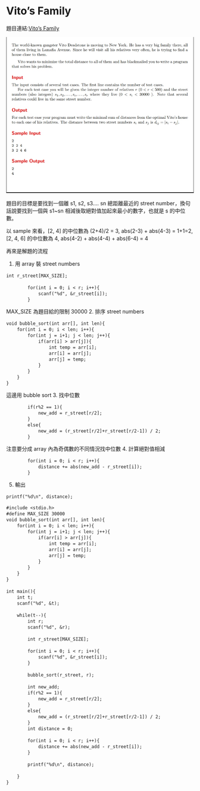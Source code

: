 # Vito’s Family

題目連結:[Vito’s Family](https://onlinejudge.org/index.php?option=com_onlinejudge&Itemid=8&page=show_problem&problem=982)

![2025-03-25 09-46-35](pic/1-1.jpg)

題目的目標是要找到一個離 s1, s2, s3.... sn 總距離最近的 street number，換句話說要找到一個與 s1~sn 相減後取絕對值加起來最小的數字，也就是 s 的中位數。

以 sample 來看，[2, 4] 的中位數為 (2+4)/2 = 3, abs(2-3) + abs(4-3) = 1+1=2,
[2, 4, 6] 的中位數為 4, abs(4-2) + abs(4-4) + abs(6-4) = 4

再來是解題的流程

1. 用 array 裝 street numbers

```
int r_street[MAX_SIZE];

        for(int i = 0; i < r; i++){
            scanf("%d", &r_street[i]);
        }
```
MAX_SIZE 為題目給的限制 30000
2. 排序 street numbers

```
void bubble_sort(int arr[], int len){
    for(int i = 0; i < len; i++){
        for(int j = i+1; j < len; j++){
            if(arr[i] > arr[j]){
                int temp = arr[i];
                arr[i] = arr[j];
                arr[j] = temp;
            }
        }
    }
}
```
這邊用 bubble sort
3. 找中位數
```
        if(r%2 == 1){
            new_add = r_street[r/2];
        }
        else{
            new_add = (r_street[r/2]+r_street[r/2-1]) / 2;
        }
```
注意要分成 array 內為奇偶數的不同情況找中位數
4. 計算絕對值相減
```
        for(int i = 0; i < r; i++){
            distance += abs(new_add - r_street[i]);
        }
```
5. 輸出
```
printf("%d\n", distance);
```

```
#include <stdio.h>
#define MAX_SIZE 30000
void bubble_sort(int arr[], int len){
    for(int i = 0; i < len; i++){
        for(int j = i+1; j < len; j++){
            if(arr[i] > arr[j]){
                int temp = arr[i];
                arr[i] = arr[j];
                arr[j] = temp;
            }
        }
    }
}

int main(){
    int t;
    scanf("%d", &t);

    while(t--){
        int r;
        scanf("%d", &r);

        int r_street[MAX_SIZE];

        for(int i = 0; i < r; i++){
            scanf("%d", &r_street[i]);
        }

        bubble_sort(r_street, r);
        
        int new_add;
        if(r%2 == 1){
            new_add = r_street[r/2];
        }
        else{
            new_add = (r_street[r/2]+r_street[r/2-1]) / 2;
        }
        int distance = 0;

        for(int i = 0; i < r; i++){
            distance += abs(new_add - r_street[i]);
        }

        printf("%d\n", distance);

    }
} 
```